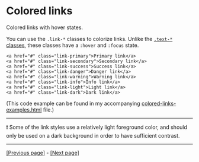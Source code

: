 # Colored links

Colored links with hover states.

You can use the `.link-*` classes to colorize links. Unlike the [`.text-*` classes](https://github.com/AndrewSRea/My_Learning_Port/tree/main/Bootstrap/Utilities/Colors#colors), these classes have a `:hover` and `:focus` state.
```
<a href="#" class="link-primary">Primary link</a>
<a href="#" class="link-secondary">Secondary link</a>
<a href="#" class="link-success">Success link</a>
<a href="#" class="link-danger">Danger link</a>
<a href="#" class="link-warning">Warning link</a>
<a href="#" class="link-info">Info link</a>
<a href="#" class="link-light">Light link</a>
<a href="#" class="link-dark">Dark link</a>
```
(This code example can be found in my accompanying [colored-links-examples.html](https://github.com/AndrewSRea/My_Learning_Port/blob/main/Bootstrap/Helpers/Colored_Links/colored-links-examples.html) file.)

<hr>

:exclamation: Some of the link styles use a relatively light foreground color, and should only be used on a dark background in order to have sufficient contrast.

<hr>

[[Previous page]](https://github.com/AndrewSRea/My_Learning_Port/tree/main/Bootstrap/Helpers/Clearfix#clearfix) - [[Next page]](https://github.com/AndrewSRea/My_Learning_Port/tree/main/Bootstrap/Helpers/Ratio#ratios)